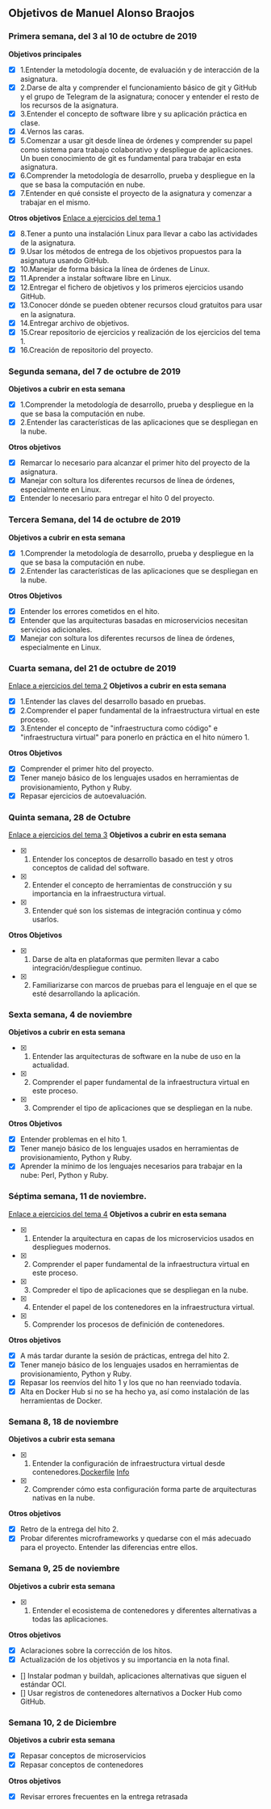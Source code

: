 ## Objetivos de Manuel Alonso Braojos

### Primera semana, del 3 al 10 de octubre de 2019
**Objetivos principales**
* [x] 1.Entender la metodología docente, de evaluación y de interacción de la asignatura.
* [x] 2.Darse de alta y comprender el funcionamiento básico de git y GitHub y el grupo de Telegram de la asignatura; conocer y entender el resto de los recursos de la asignatura.
* [x] 3.Entender el concepto de software libre y su aplicación práctica en clase.
* [x] 4.Vernos las caras.
* [x] 5.Comenzar a usar git desde línea de órdenes y comprender su papel como sistema para trabajo colaborativo y despliegue de aplicaciones. Un buen conocimiento de git es fundamental para trabajar en esta asignatura.
* [x] 6.Comprender la metodología de desarrollo, prueba y despliegue en la que se basa la computación en nube.
* [x] 7.Entender en qué consiste el proyecto de la asignatura y comenzar a trabajar en el mismo.

**Otros objetivos**
[Enlace a ejercicios del tema 1](https://github.com/manuelalonsobraojos/cc-ejercicios/blob/master/Ejercicios-tema1/EjerciciosTema1.md)
* [X] 8.Tener a punto una instalación Linux para llevar a cabo las actividades de la asignatura.
* [x] 9.Usar los métodos de entrega de los objetivos propuestos para la asignatura usando GitHub.
* [x] 10.Manejar de forma básica la línea de órdenes de Linux.
* [x] 11.Aprender a instalar software libre en Linux.
* [x] 12.Entregar el fichero de objetivos y los primeros ejercicios usando GitHub.
* [x] 13.Conocer dónde se pueden obtener recursos cloud gratuitos para usar en la asignatura.
* [x] 14.Entregar archivo de objetivos.
* [x] 15.Crear repositorio de ejercicios y realización de los ejercicios del tema 1.
* [x] 16.Creación de repositorio del proyecto.

### Segunda semana, del 7 de octubre de 2019
**Objetivos a cubrir en esta semana**
* [x] 1.Comprender la metodología de desarrollo, prueba y despliegue en la que se basa la computación en nube.
* [x] 2.Entender las características de las aplicaciones que se despliegan en la nube.

**Otros objetivos**
* [x] Remarcar lo necesario para alcanzar el primer hito del proyecto de la asignatura.
* [x] Manejar con soltura los diferentes recursos de línea de órdenes, especialmente en Linux.
* [x] Entender lo necesario para entregar el hito 0 del proyecto.

### Tercera Semana, del 14 de octubre de 2019
**Objetivos a cubrir en esta semana**
* [x] 1.Comprender la metodología de desarrollo, prueba y despliegue en la que se basa la computación en nube.
* [x] 2.Entender las características de las aplicaciones que se despliegan en la nube.

**Otros Objetivos**
* [x] Entender los errores cometidos en el hito.
* [x] Entender que las arquitecturas basadas en microservicios necesitan servicios adicionales.
* [x] Manejar con soltura los diferentes recursos de línea de órdenes, especialmente en Linux.

### Cuarta semana, del 21 de octubre de 2019
[Enlace a ejercicios del tema 2](https://github.com/manuelalonsobraojos/cc-ejercicios/blob/master/Ejercicios-tema2/EjerciciosTema2.md)
**Objetivos a cubrir en esta semana**
* [x] 1.Entender las claves del desarrollo basado en pruebas.
* [x] 2.Comprender el paper fundamental de la infraestructura virtual en este proceso.
* [x] 3.Entender el concepto de "infraestructura como código" e "infraestructura virtual" para ponerlo en práctica en el hito número 1.

**Otros Objetivos**
* [x] Comprender el primer hito del proyecto.
* [x] Tener manejo básico de los lenguajes usados en herramientas de provisionamiento, Python y Ruby.
* [x] Repasar ejercicios de autoevaluación.

### Quinta semana, 28 de Octubre
[Enlace a ejercicios del tema 3](https://github.com/manuelalonsobraojos/cc-ejercicios/blob/master/Ejercicios-tema3/EjerciciosTema3.md)
**Objetivos a cubrir en esta semana**
* [x] 1. Entender los conceptos de desarrollo basado en test y otros conceptos de calidad del software.
* [x] 2. Entender el concepto de herramientas de construcción y su importancia en la infraestructura virtual.
* [x] 3. Entender qué son los sistemas de integración continua y cómo usarlos.

**Otros Objetivos**
* [x] 1. Darse de alta en plataformas que permiten llevar a cabo integración/despliegue continuo.
* [x] 2. Familiarizarse con marcos de pruebas para el lenguaje en el que se esté desarrollando la aplicación.

### Sexta semana, 4 de noviembre

**Objetivos a cubrir en esta semana**
* [x] 1. Entender las arquitecturas de software en la nube de uso en la actualidad.
* [x] 2. Comprender el paper fundamental de la infraestructura virtual en este proceso.
* [x] 3. Comprender el tipo de aplicaciones que se despliegan en la nube.

**Otros Objetivos**
* [x] Entender problemas en el hito 1.
* [x] Tener manejo básico de los lenguajes usados en herramientas de provisionamiento, Python y Ruby.
* [x] Aprender la mínimo de los lenguajes necesarios para trabajar en la nube: Perl, Python y Ruby.

### Séptima semana, 11 de noviembre.
[Enlace a ejercicios del tema 4](https://github.com/manuelalonsobraojos/cc-ejercicios/tree/master/Ejercicios-tema4)
**Objetivos a cubrir en esta semana**
* [x] 1. Entender la arquitectura en capas de los microservicios usados en despliegues modernos.
* [x] 2. Comprender el paper fundamental de la infraestructura virtual en este proceso.
* [x] 3. Compreder el tipo de aplicaciones que se despliegan en la nube.
* [x] 4. Entender el papel de los contenedores en la infraestructura virtual.
* [x] 5. Comprender los procesos de definición de contenedores.

**Otros objetivos**
* [x] A más tardar durante la sesión de prácticas, entrega del hito 2.
* [x] Tener manejo básico de los lenguajes usados en herramientas de provisionamiento, Python y Ruby.
* [x] Repasar los reenvíos del hito 1 y los que no han reenviado todavía.
* [x] Alta en Docker Hub si no se ha hecho ya, así como instalación de las herramientas de Docker.

### Semana 8, 18 de noviembre

**Objetivos a cubrir esta semana**
* [x] 1. Entender la configuración de infraestructura virtual desde contenedores.[Dockerfile](https://github.com/manuelalonsobraojos/cc-proyecto/blob/master/Dockerfile) [Info](https://docs.docker.com/engine/reference/builder/)
* [x] 2. Comprender cómo esta configuración forma parte de arquitecturas nativas en la nube.

**Otros objetivos**
* [x] Retro de la entrega del hito 2.
* [x] Probar diferentes microframeworks y quedarse con el más adecuado para el proyecto. Entender las diferencias entre ellos.

### Semana 9, 25 de noviembre

**Objetivos a cubrir esta semana**
* [x] 1. Entender el ecosistema de contenedores y diferentes alternativas a todas las aplicaciones.

**Otros objetivos**
* [x] Aclaraciones sobre la corrección de los hitos.
* [x] Actualización de los objetivos y su importancia en la nota final.
* [] Instalar podman y buildah, aplicaciones alternativas que siguen el estándar OCI.
* [] Usar registros de contenedores alternativos a Docker Hub como GitHub.

### Semana 10, 2 de Diciembre

**Objetivos a cubrir esta semana**
* [x] Repasar conceptos de microservicios
* [x] Repasar conceptos de contenedores

**Otros objetivos**

* [x] Revisar errores frecuentes en la entrega retrasada

